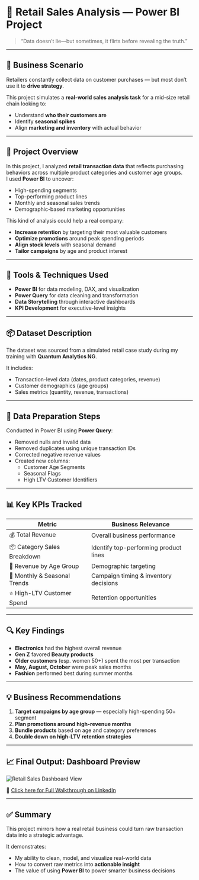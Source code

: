 # 🛒 Retail Sales Analysis — Power BI Project

> “Data doesn’t lie—but sometimes, it flirts before revealing the truth.”

---

## 📌 Business Scenario

Retailers constantly collect data on customer purchases — but most don’t use it to **drive strategy**.

This project simulates a **real-world sales analysis task** for a mid-size retail chain looking to:
- Understand **who their customers are**
- Identify **seasonal spikes**
- Align **marketing and inventory** with actual behavior

---

## 🧠 Project Overview

In this project, I analyzed **retail transaction data** that reflects purchasing behaviors across multiple product categories and customer age groups.  
I used **Power BI** to uncover:
- High-spending segments
- Top-performing product lines
- Monthly and seasonal sales trends  
- Demographic-based marketing opportunities

This kind of analysis could help a real company:
- **Increase retention** by targeting their most valuable customers  
- **Optimize promotions** around peak spending periods  
- **Align stock levels** with seasonal demand  
- **Tailor campaigns** by age and product interest

---

## 🧰 Tools & Techniques Used

- **Power BI** for data modeling, DAX, and visualization  
- **Power Query** for data cleaning and transformation  
- **Data Storytelling** through interactive dashboards  
- **KPI Development** for executive-level insights  

---

## 📦 Dataset Description

The dataset was sourced from a simulated retail case study during my training with **Quantum Analytics NG**.

It includes:
- Transaction-level data (dates, product categories, revenue)
- Customer demographics (age groups)
- Sales metrics (quantity, revenue, transactions)

---

## 🔧 Data Preparation Steps

Conducted in Power BI using **Power Query**:
- Removed nulls and invalid data  
- Removed duplicates using unique transaction IDs  
- Corrected negative revenue values  
- Created new columns:
  - Customer Age Segments  
  - Seasonal Flags  
  - High LTV Customer Identifiers

---

## 📊 Key KPIs Tracked

| Metric | Business Relevance |
|--------|--------------------|
| 💰 Total Revenue | Overall business performance |
| 📦 Category Sales Breakdown | Identify top-performing product lines |
| 👥 Revenue by Age Group | Demographic targeting |
| 📅 Monthly & Seasonal Trends | Campaign timing & inventory decisions |
| ⭐ High-LTV Customer Spend | Retention opportunities |

---

## 🔍 Key Findings

- **Electronics** had the highest overall revenue
- **Gen Z** favored **Beauty products**
- **Older customers** (esp. women 50+) spent the most per transaction
- **May, August, October** were peak sales months
- **Fashion** performed best during summer months

---

## 💡 Business Recommendations

1. **Target campaigns by age group** — especially high-spending 50+ segment  
2. **Plan promotions around high-revenue months**  
3. **Bundle products** based on age and category preferences  
4. **Double down on high-LTV retention strategies**

---

## 📈 Final Output: Dashboard Preview

![Retail Sales Dashboard View](https://github.com/user-attachments/assets/92303fad-5391-47c9-811d-d2124e908439)


🎥 [Click here for Full Walkthrough on LinkedIn](https://www.linkedin.com/posts/john-gaius-m_powerbi-retailanalytics-customerbehavior-activity-7321847297795891200-s4CJ?utm_source=share&utm_medium=member_desktop&rcm=ACoAABwTWvwBrwno3DC96otPksttbAeLF72I-bQ)

---

## ✅ Summary

This project mirrors how a real retail business could turn raw transaction data into a strategic advantage.

It demonstrates:
- My ability to clean, model, and visualize real-world data  
- How to convert raw metrics into **actionable insight**  
- The value of using **Power BI** to power smarter business decisions
